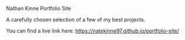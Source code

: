 Nathan Kinne Portfolio Site

A carefully chosen selection of a few of my best projects.

You can find a live link here:
https://natekinne97.github.io/portfolio-site/

